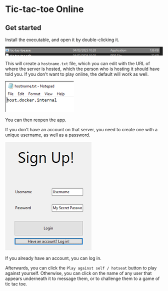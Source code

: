 # Tic-tac-toe Online

## Get started

Install the executable, and open it by double-clicking it.

![executable](images/executable.png)

This will create a `hostname.txt` file, which you can edit with the URL of where the server is hosted, which the person who is hosting it should have told you.
If you don't want to play online, the default will work as well.

![hostname](images/hostname.png)

You can then reopen the app.

If you don't have an account on that server, you need to create one with a unique username, as well as a password.

![sign up](images/signup.png)

If you already have an account, you can log in.

Afterwards, you can click the `Play against self / hotseat` button to play against yourself.
Otherwise, you can click on the name of any user that appears underneath it to message them, or to challenge them to a game of tic tac toe.
